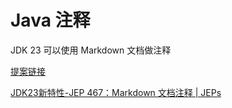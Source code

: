 # Java 注释

JDK 23 可以使用 Markdown 文档做注释

[提案链接](https://openjdk.org/jeps/467)

[JDK23新特性-JEP 467：Markdown 文档注释 | JEPs](https://jeps.dev/docs/jdk23/jeps-cn/467)